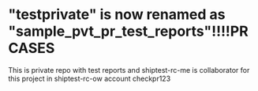 # "testprivate" is now renamed as "sample_pvt_pr_test_reports"!!!!PR CASES
This is private repo with test reports and shiptest-rc-me is collaborator for this project in shiptest-rc-ow account
checkpr123
